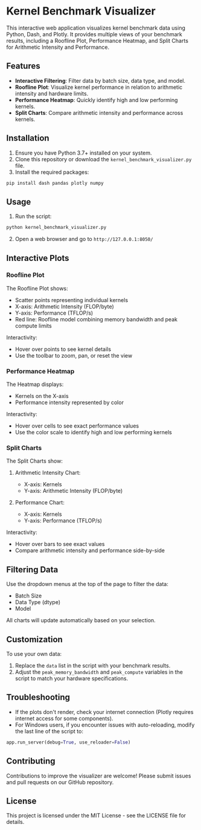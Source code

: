 # Kernel Benchmark Visualizer

This interactive web application visualizes kernel benchmark data using Python, Dash, and Plotly. It provides multiple views of your benchmark results, including a Roofline Plot, Performance Heatmap, and Split Charts for Arithmetic Intensity and Performance.

## Features

- **Interactive Filtering**: Filter data by batch size, data type, and model.
- **Roofline Plot**: Visualize kernel performance in relation to arithmetic intensity and hardware limits.
- **Performance Heatmap**: Quickly identify high and low performing kernels.
- **Split Charts**: Compare arithmetic intensity and performance across kernels.

## Installation

1. Ensure you have Python 3.7+ installed on your system.
2. Clone this repository or download the `kernel_benchmark_visualizer.py` file.
3. Install the required packages:

```bash
pip install dash pandas plotly numpy
```

## Usage

1. Run the script:

```bash
python kernel_benchmark_visualizer.py
```

2. Open a web browser and go to `http://127.0.0.1:8050/`

## Interactive Plots

### Roofline Plot

The Roofline Plot shows:
- Scatter points representing individual kernels
- X-axis: Arithmetic Intensity (FLOP/byte)
- Y-axis: Performance (TFLOP/s)
- Red line: Roofline model combining memory bandwidth and peak compute limits

Interactivity:
- Hover over points to see kernel details
- Use the toolbar to zoom, pan, or reset the view

### Performance Heatmap

The Heatmap displays:
- Kernels on the X-axis
- Performance intensity represented by color

Interactivity:
- Hover over cells to see exact performance values
- Use the color scale to identify high and low performing kernels

### Split Charts

The Split Charts show:
1. Arithmetic Intensity Chart:
   - X-axis: Kernels
   - Y-axis: Arithmetic Intensity (FLOP/byte)

2. Performance Chart:
   - X-axis: Kernels
   - Y-axis: Performance (TFLOP/s)

Interactivity:
- Hover over bars to see exact values
- Compare arithmetic intensity and performance side-by-side

## Filtering Data

Use the dropdown menus at the top of the page to filter the data:
- Batch Size
- Data Type (dtype)
- Model

All charts will update automatically based on your selection.

## Customization

To use your own data:
1. Replace the `data` list in the script with your benchmark results.
2. Adjust the `peak_memory_bandwidth` and `peak_compute` variables in the script to match your hardware specifications.

## Troubleshooting

- If the plots don't render, check your internet connection (Plotly requires internet access for some components).
- For Windows users, if you encounter issues with auto-reloading, modify the last line of the script to:

```python
app.run_server(debug=True, use_reloader=False)
```

## Contributing

Contributions to improve the visualizer are welcome! Please submit issues and pull requests on our GitHub repository.

## License

This project is licensed under the MIT License - see the LICENSE file for details.
